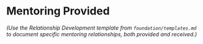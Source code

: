 # Mentoring Provided

*(Use the Relationship Development template from `foundation/templates.md` to document specific mentoring relationships, both provided and received.)*
